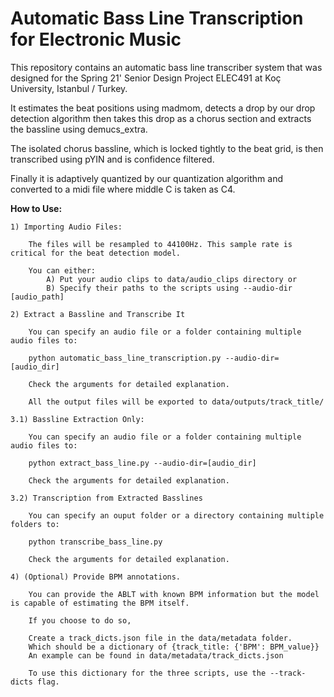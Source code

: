 # Automatic Bass Line Transcription for Electronic Music

This repository contains an automatic bass line transcriber system that was designed for the Spring 21' Senior Design Project ELEC491 at Koç University, Istanbul / Turkey.

It estimates the beat positions using madmom, detects a drop by our drop detection algorithm then takes this drop as a chorus section and extracts the bassline using demucs_extra.

The isolated chorus bassline, which is locked tightly to the beat grid, is then transcribed using pYIN and is confidence filtered.

Finally it is adaptively quantized by our quantization algorithm and converted to a midi file where middle C is taken as C4.


**How to Use:**

    1) Importing Audio Files:

        The files will be resampled to 44100Hz. This sample rate is critical for the beat detection model.

        You can either:
            A) Put your audio clips to data/audio_clips directory or
            B) Specify their paths to the scripts using --audio-dir [audio_path]

    2) Extract a Bassline and Transcribe It

        You can specify an audio file or a folder containing multiple audio files to:

        python automatic_bass_line_transcription.py --audio-dir=[audio_dir]

        Check the arguments for detailed explanation.

        All the output files will be exported to data/outputs/track_title/

    3.1) Bassline Extraction Only:

        You can specify an audio file or a folder containing multiple audio files to:

        python extract_bass_line.py --audio-dir=[audio_dir]

        Check the arguments for detailed explanation.

    3.2) Transcription from Extracted Basslines

        You can specify an ouput folder or a directory containing multiple folders to:

        python transcribe_bass_line.py

        Check the arguments for detailed explanation.

    4) (Optional) Provide BPM annotations.

        You can provide the ABLT with known BPM information but the model is capable of estimating the BPM itself.
        
        If you choose to do so,
        
        Create a track_dicts.json file in the data/metadata folder.
        Which should be a dictionary of {track_title: {'BPM': BPM_value}}
        An example can be found in data/metadata/track_dicts.json

        To use this dictionary for the three scripts, use the --track-dicts flag.        
